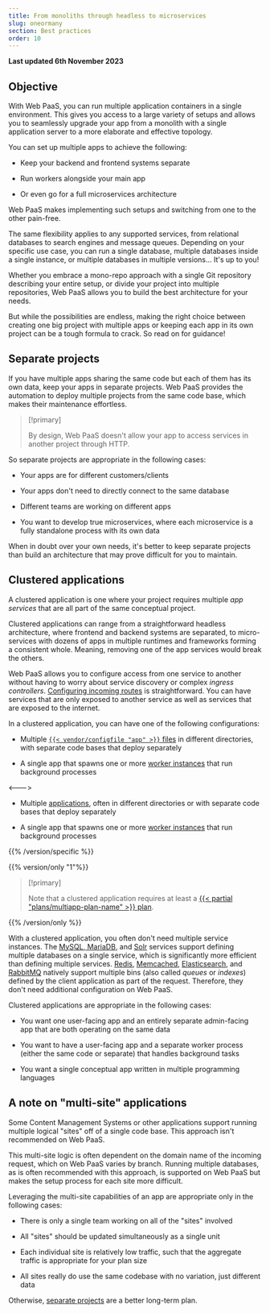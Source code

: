 ```yaml
---
title: From monoliths through headless to microservices
slug: oneormany
section: Best practices
order: 10
---
```


**Last updated 6th November 2023**



## Objective  

With Web PaaS, you can run multiple application containers in a single environment.
This gives you access to a large variety of setups and allows you to seamlessly upgrade your app
from a monolith with a single application server to a more elaborate and effective topology.

You can set up multiple apps to achieve the following:
- Keep your backend and frontend systems separate

- Run workers alongside your main app

- Or even go for a full microservices architecture


Web PaaS makes implementing such setups and switching from one to the other pain-free.

The same flexibility applies to any supported services, from relational databases to search engines and message queues.
Depending on your specific use case, you can run a single database,
multiple databases inside a single instance, or multiple databases in multiple versions...
It's up to you!

Whether you embrace a mono-repo approach with a single Git repository describing your entire setup,
or divide your project into multiple repositories, Web PaaS allows you to build the best architecture for your needs.

But while the possibilities are endless, making the right choice between creating one big project with multiple apps
or keeping each app in its own project can be a tough formula to crack.
So read on for guidance!

## Separate projects

If you have multiple apps sharing the same code but each of them has its own data,
keep your apps in separate projects.
Web PaaS provides the automation to deploy multiple projects from the same code base,
which makes their maintenance effortless.

> [!primary]  
> 
> By design, Web PaaS doesn't allow your app to access services in another project through HTTP.
> 
> 

So separate projects are appropriate in the following cases:

- Your apps are for different customers/clients

- Your apps don't need to directly connect to the same database

- Different teams are working on different apps

- You want to develop true microservices, where each microservice is a fully standalone process with its own data


When in doubt over your own needs,
it's better to keep separate projects than build an architecture that may prove difficult for you to maintain.

## Clustered applications

A clustered application is one where your project requires multiple _app services_ that are all part of the same conceptual project.

Clustered applications can range from a straightforward headless architecture, where frontend and backend systems are separated,
to micro-services with dozens of apps in multiple runtimes and frameworks forming a consistent whole.
Meaning, removing one of the app services would break the others.

Web PaaS allows you to configure access from one service to another
without having to worry about service discovery or complex _ingress controllers_.
[Configuring incoming routes](../../../define-routes) is straightforward.
You can have services that are only exposed to another service as well as services that are exposed to the internet.

In a clustered application, you can have one of the following configurations:


- Multiple [`{{< vendor/configfile "app" >}}` files](../../create-apps-multi-app) in different directories, with separate code bases that deploy separately

- A single app that spawns one or more [worker instances](../../create-apps-app-reference#workers) that run background processes

<--->
- Multiple [applications](../../create-apps-multi-app), often in different directories or with separate code bases that deploy separately

- A single app that spawns one or more [worker instances](../../create-apps-app-reference#workers) that run background processes

{{% /version/specific %}}

{{% version/only "1"%}}
<!-- Web PaaS -->
> [!primary]  
> 
> Note that a clustered application requires at least a [{{< partial "plans/multiapp-plan-name" >}} plan](https://platform.sh/pricing/).
> 
> 
{{% /version/only %}}

With a clustered application, you often don't need multiple service instances.
The [MySQL, MariaDB](../../add-services-mysql),
and [Solr](../../add-services-solr) services support defining multiple databases on a single service,
which is significantly more efficient than defining multiple services.
[Redis](../../add-services-redis), [Memcached](../../add-services-memcached),
[Elasticsearch](../../add-services-elasticsearch), and [RabbitMQ](../../add-services-rabbitmq)
natively support multiple bins (also called _queues_ or _indexes_) defined by the client application as part of the request.
Therefore, they don't need additional configuration on Web PaaS.

Clustered applications are appropriate in the following cases:

- You want one user-facing app and an entirely separate admin-facing app that are both operating on the same data

- You want to have a user-facing app and a separate worker process (either the same code or separate) that handles background tasks

- You want a single conceptual app written in multiple programming languages


## A note on "multi-site" applications

Some Content Management Systems or other applications support running multiple logical "sites" off of a single code base.
This approach isn't recommended on Web PaaS.

This multi-site logic is often dependent on the domain name of the incoming request, which on Web PaaS varies by branch.
Running multiple databases, as is often recommended with this approach,
is supported on Web PaaS but makes the setup process for each site more difficult.

Leveraging the multi-site capabilities of an app are appropriate only in the following cases:

- There is only a single team working on all of the "sites" involved

- All "sites" should be updated simultaneously as a single unit

- Each individual site is relatively low traffic, such that the aggregate traffic is appropriate for your plan size

- All sites really do use the same codebase with no variation, just different data


Otherwise, [separate projects](#separate-projects) are a better long-term plan.
